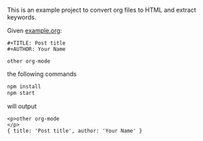 This is an example project to convert org files to HTML and extract keywords.

Given [example.org](./example.org):
```
#+TITLE: Post title
#+AUTHOR: Your Name

other org-mode
```

the following commands

```sh
npm install
npm start
```

will output

```
<p>other org-mode
</p>
{ title: 'Post title', author: 'Your Name' }
```
